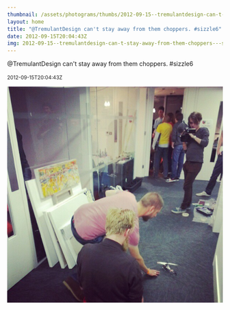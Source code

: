 ```yaml
---
thumbnail: /assets/photograms/thumbs/2012-09-15--tremulantdesign-can-t-stay-away-from-them-choppers---sizzle6.jpg
layout: home
title: "@TremulantDesign can't stay away from them choppers. #sizzle6"
date: 2012-09-15T20:04:43Z
img: 2012-09-15--tremulantdesign-can-t-stay-away-from-them-choppers---sizzle6.jpg
---
```


@TremulantDesign can't stay away from them choppers. #sizzle6

<small>2012-09-15T20:04:43Z</small>

![@TremulantDesign can't stay away from them choppers. #sizzle6](/assets/photograms/original/2012-09-15--tremulantdesign-can-t-stay-away-from-them-choppers---sizzle6.jpg)
